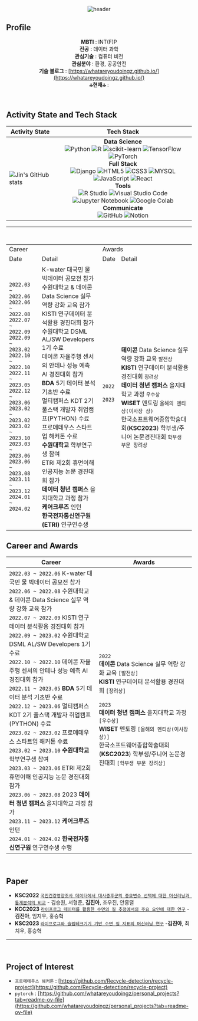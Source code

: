 <div align="center">

  ![header](https://capsule-render.vercel.app/api?type=venom&color=auto&height=300&section=header&text=jin's%20github&fontSize=90)

</div>

## **Profile**

<div align="center">
  
**MBTI** : INT(F)P  
**전공** :  데이터 과학  
**관심기술** :  컴퓨터 비전  
**관심분야** : 환경, 공공안전  
**기술 블로그** : [https://whatareyoudoingz.github.io/](https://whatareyoudoingz.github.io/)  
**🔝현재🔝** : 

</div>                       

<br/>

## **Activity State and Tech Stack**

| **Activity State** | **Tech Stack** |
| ------------------- | -------------- |
| ![Jin's GitHub stats](https://github-readme-stats.vercel.app/api?username=whatareyoudoingz&show_icons=true&theme=shadow_green) | <div align="center"><b>Data Science</b></div> <div align="center"> ![Python](https://img.shields.io/badge/Python-3776AB?style=flat&logo=python&logoColor=white) ![R](https://img.shields.io/badge/R-276DC3?style=flat&logo=R&logoColor=white) ![scikit-learn](https://img.shields.io/badge/sklearn-276DC3?style=flat&logo=R&logoColor=white) ![TensorFlow](https://img.shields.io/badge/TensorFlow-FF6F00?style=flat&logo=TensorFlow&logoColor=white) ![PyTorch](https://img.shields.io/badge/Pytorch-EE4C2C?style=flat&logo=Pytorch&logoColor=white) </div> <div align="center"><b>Full Stack</b></div> <div align="center"> ![Django](https://img.shields.io/badge/Django-092E20?style=flat&logo=Django&logoColor=white) ![HTML5](https://img.shields.io/badge/HTML5-E34F26?style=flat&logo=HTML5&logoColor=white) ![CSS3](https://img.shields.io/badge/CSS3-1572B6?style=flat&logo=CSS3&logoColor=white) ![MYSQL](https://img.shields.io/badge/MYSQL-4479A1?style=flat&logo=MYSQL&logoColor=white) ![JavaScript](https://img.shields.io/badge/JavaScript-F7DF1E?style=flat&logo=JavaScript&logoColor=white) ![React](https://img.shields.io/badge/React-61DAFB?style=flat&logo=React&logoColor=white) </div> <div align="center"><b>Tools</b></div> <div align="center"> ![R Studio](https://img.shields.io/badge/R%20Studio-75AADB?style=flat&logo=Rstudio&logoColor=white) ![Visual Studio Code](https://img.shields.io/badge/Visual%20Studio%20Code-007ACC?style=flat&logo=VisualStudiocode&logoColor=white) ![Jupyter Notebook](https://img.shields.io/badge/Jupyter%20Notebook-F37626?style=flat&logo=jupyter&logoColor=white) ![Google Colab](https://img.shields.io/badge/Google%20Colab-F9AB00?style=flat&logo=googlecolab&logoColor=white) </div> <div align="center"><b>Communicate</b></div> <div align="center"> ![GitHub](https://img.shields.io/badge/GitHub-181717?style=flat&logo=Github&logoColor=white) ![Notion](https://img.shields.io/badge/Notion-000000?style=flat&logo=notion&logoColor=white) </div> |

---
<br/>
<table>
  <tr>
    <td colspan="2">Career</td>
    <td colspan="2">Awards</td>
  </tr>
  <tr>
    <td>Date</td>
    <td>Detail</td>    
    <td>Date</td>
    <td>Detail</td>
  </tr>
    <tr>
    <td>
        <code>2022.03 ~ 2022.06</code>
        <br> <code>2022.06 ~ 2022.08</code>
        <br> <code>2022.07 ~ 2022.09</code> 
        <br> <code>2022.09 ~ 2023.02</code> 
        <br> <code>2022.10 ~ 2022.10</code> 
        <br> <code>2022.11 ~ 2023.05</code> 
        <br> <code>2022.12 ~ 2023.06</code> 
        <br> <code>2023.02 ~ 2023.02</code>
        <br> <code>2023.02 ~ 2023.10</code> 
        <br> <code>2023.03 ~ 2023.06</code> 
        <br> <code>2023.06 ~ 2023.08</code> 
        <br> <code>2023.11 ~ 2023.12</code> 
        <br> <code>2024.01 ~ 2024.02</code> 
    </td>
    <td>
        K-water 대국민 물 빅데이터 공모전 참가
        <br> 수원대학교 & 데이콘 Data Science 실무 역량 강화 교육 참가
        <br> KISTI 연구데이터 분석활용 경진대회 참가
        <br> 수원대학교 DSML AL/SW Developers 1기 수료
        <br> 데이콘 자율주행 센서의 안테나 성능 예측 AI 경진대회 참가
        <br> <strong>BDA</strong> 5기 데이터 분석 기초반 수료
        <br> 멀티캠퍼스 KDT 2기 풀스택 개발자 취업캠프(PYTHON) 수료
        <br> 프로메데우스 스타트업 해커톤 수료
        <br> <strong>수원대학교</strong> 학부연구생 참여
        <br> ETRI 제2회 휴먼이해 인공지능 논문 경진대회 참가 
        <br> <strong>데이터 청년 캠퍼스</strong> 을지대학교 과정 참가
        <br> <strong>케어크루즈</strong> 인턴
        <br> <strong>한국전자통신연구원(ETRI)</strong> 연구연수생
    </td>
    <td>
        <code>2022</code>
        <br> 
        <br>
        <code>2023</code>
        <br>  
        <br>  
    </td>
    <td>
        <strong>데이콘</strong> Data Science 실무 역량 강화 교육 <code>발전상</code>
        <br> <strong>KISTI</strong> 연구데이터 분석활용 경진대회 <code>장려상</code>
        <br> <strong>데이터 청년 캠퍼스</strong> 을지대학교 과정 <code>우수상</code>
        <br> <strong>WISET</strong> 멘토링 <code>올해의 멘티상(이사장 상)</code>
        <br> 한국소프트웨어종합학술대회(<strong>KSC2023</strong>) 학부생/주니어 논문경진대회 <code>학부생 부문 장려상</code>
    </td>
  </tr>
</table>

## **Career and Awards**

| **Career** | **Awards** |
|------------|------------|
| `2022.03 ~ 2022.06` K-water 대국민 물 빅데이터 공모전 참가<br> `2022.06 ~ 2022.08` 수원대학교 & 데이콘 Data Science 실무 역량 강화 교육 참가<br> `2022.07 ~ 2022.09` KISTI 연구데이터 분석활용 경진대회 참가<br> `2022.09 ~ 2023.02` 수원대학교 DSML AL/SW Developers 1기 수료<br> `2022.10 ~ 2022.10` 데이콘 자율주행 센서의 안테나 성능 예측 AI 경진대회 참가<br> `2022.11 ~ 2023.05` **BDA** 5기 데이터 분석 기초반 수료<br> `2022.12 ~ 2023.06` 멀티캠퍼스 KDT 2기 풀스택 개발자 취업캠프(PYTHON) 수료<br> `2023.02 ~ 2023.02` 프로메데우스 스타트업 해커톤 수료<br> `2023.02 ~ 2023.10` **수원대학교** 학부연구생 참여<br> `2023.03 ~ 2023.06` ETRI 제2회 휴먼이해 인공지능 논문 경진대회 참가<br> `2023.06 ~ 2023.08` 2023 **데이터 청년 캠퍼스** 을지대학교 과정 참가<br> `2023.11 ~ 2023.12` **케어크루즈** 인턴<br> `2024.01 ~ 2024.02` **한국전자통신연구원** 연구연수생 수행|`2022` <br>**데이콘** Data Science 실무 역량 강화 교육 `[발전상]`<br>**KISTI** 연구데이터 분석활용 경진대회 `[장려상]`<br> <br>`2023` <br>**데이터 청년 캠퍼스** 을지대학교 과정 `[우수상]`<br>**WISET** 멘토링 `[올해의 멘티상(이사장 상)]`<br> 한국소프트웨어종합학술대회(**KSC2023**) 학부생/주니어 논문경진대회 `[학부생 부문 장려상]`|

<br/>

## **Paper**
- **KSC2022** [`국민건강영양조사 데이터에서 대사증후군의 중요변수 선택에 대한 머신러닝과 통계분석의 비교`](https://github.com/Data-analysis-utilization-contest) - 김승원, 서형준, **김진아**, 조우진, 안홍렬
- **KCC2023** [`라이프로그 데이터를 활용한 수면의 질 추정에서의 주요 요인에 대한 연구`](https://github.com/amthreeh/ETRI-lifelog-data-project) - **김진아**, 임지우, 홍승혁
- **KSC2023** [`라이프로그와 슬립테크기기 기반 수면 질 지표의 머신러닝 연구`](https://github.com/whatareyoudoingz/DeepSleep_project) -**김진아**, 최치우, 홍승혁

---
<br/>

## **Project of Interest**
- `프로메테우스 해커톤` : [https://github.com/Recycle-detection/recycle-project](https://github.com/Recycle-detection/recycle-project)
- `pytorch` : [https://github.com/whatareyoudoingz/personal_projects?tab=readme-ov-file](https://github.com/whatareyoudoingz/personal_projects?tab=readme-ov-file)
